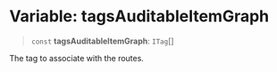 # Variable: tagsAuditableItemGraph

> `const` **tagsAuditableItemGraph**: `ITag`[]

The tag to associate with the routes.
